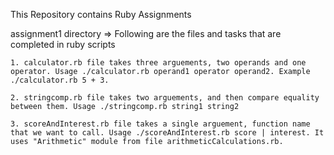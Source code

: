 This Repository contains Ruby Assignments

assignment1 directory => Following are the files and tasks that are completed in ruby scripts

	1. calculator.rb file takes three arguements, two operands and one operator. Usage ./calculator.rb operand1 operator operand2. Example ./calculator.rb 5 + 3.

	2. stringcomp.rb file takes two arguements, and then compare equality between them. Usage ./stringcomp.rb string1 string2

	3. scoreAndInterest.rb file takes a single arguement, function name that we want to call. Usage ./scoreAndInterest.rb score | interest. It uses "Arithmetic" module from file arithmeticCalculations.rb.
